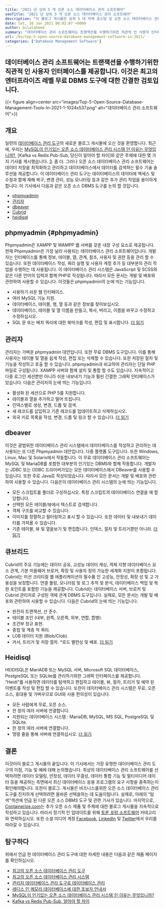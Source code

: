 ```yaml
---
title: "2021 년 상위 5 개 오픈 소스 데이터베이스 관리 소프트웨어" 
seoTitle: "2021 년 상위 5 개 오픈 소스 데이터베이스 관리 소프트웨어" 
description: "이 블로그 게시물은 상위 5 대 자체 호스팅 및 오픈 소스 데이터베이스 관리 소프트웨어에 관한 것입니다. 이들은 phpmyadmin, 관리자, dbeaver, cubrid 및 heidisql입니다." 
date: Sat, 16 Jan 2021 00:02:07 +0000
author: bilalahmed
summary: "데이터베이스 관리 소프트웨어는 트랜잭션을 수행하기위한 직관적 인 사용자 인터페이스를 제공합니다. 이것은 최고의 엔터프라이즈 레벨 무료 DBMS 도구에 대한 간결한 검토입니다." 
url: /ko/top-5-open-source-database-management-software-in-2021/
categories: ['Database Management Software']
---
```


## 데이터베이스 관리 소프트웨어는 트랜잭션을 수행하기위한 직관적 인 사용자 인터페이스를 제공합니다. 이것은 최고의 엔터프라이즈 레벨 무료 DBMS 도구에 대한 간결한 검토입니다.

{{< figure align=center src="images/Top-5-Open-Source-Database-Management-Tools-In-2021-1-1024x537.png" alt="데이터베이스 관리 소프트웨어">}}


## 개요
일련의 [데이터베이스 관리 도구][1]의 새로운 블로그 게시물에 오신 것을 환영합니다. 최근에, 우리는 [MySQL이 인기있는 오픈 소스 데이터베이스 관리 시스템 인 이유는 무엇입니까?][2], [Kafka vs Redis Pub-Sub, 당신이 알아야 할 차이]와 같은 주제에 대한 몇 가지 기사를 게시했습니다. [3]. 좀 더. 그러나 오픈 소스 데이터베이스 관리 소프트웨어는 데이터 저장을 최적화하고 관리하고 데이터베이스에서 데이터를 검색하는 필수 기술 솔루션을 제공합니다. 이 데이터베이스 관리 도구는 데이터베이스의 데이터에 액세스 및 수정과 함께 재해 복구, 변경 관리, 성능 모니터링 등과 같은 추가 관리 작업을 용이하게합니다.
이 기사에서 다음과 같은 오픈 소스 DBMS 도구를 논의 할 것입니다.
  * [phpmyadmin][4]
  * [관리자][5]
  * [dbeaver][6]
  * [Cubrid][7]
  * [heidisql][8]

## phpmyadmin   {#phpmyadmin}
Phpmyadmin은 XAMPP 및 WAMPP 웹 서버를 갖춘 내장 구성 요소로 제공됩니다. 현재 Phpmyadmin은 가장 널리 사용되는 데이터베이스 관리 소프트웨어입니다. 개발자는 인터페이스를 통해 정보, 테이블, 열, 관계, 참조, 사용자 및 권한 등을 관리 할 수 ​​있습니다. 또한 데이터베이스 작성, 쿼리 실행 및 사용자 계정 추가 등 대부분의 관리 작업을 수행하는 데 사용됩니다. 이 데이터베이스 관리 시스템은 JavaScript 및 SCSS와 같은 다른 언어의 입력과 함께 PHP로 작성됩니다. 따라서 모든 문서는 개발 및 배포와 관련하여 사용할 수 있습니다. 이것들은 phpmyadmin의 눈에 띄는 기능입니다.
  * 사용하기 쉬운 웹 인터페이스.
  * 여러 MySQL 기능 지원.
  * 데이터베이스, 테이블, 행, 열 등과 같은 정보를 찾아보십시오.
  * 데이터베이스, 테이블 및 열 이름을 만들고, 복사, 버리고, 이름을 바꾸고 수정하고 수정하십시오.
  * SQL 문 또는 배치 쿼리에 대한 북마크를 작성, 편집 및 표시합니다.
[더 읽기][9]

## 관리자
관리자는 가벼운 phpmyadmin 대안입니다. 또한 무료 DBMS 도구입니다. 이를 통해 사용자는 테이블 및 열을 쉽게 작성, 편집 또는 삭제할 수 있습니다. 또한 저장된 절차 및 기능을 작성하고 호출 할 수 있습니다. phpmyadmin과 비교하여 관리자는 단일 PHP 파일로 구성됩니다. XAMPP 서버와 함께 설치 및 통합 할 수도 있습니다. 지속적이고 다중 로그인 세션뿐만 아니라 쉬운 내보내기 기능과 훨씬 간결한 그래픽 인터페이스가 있습니다. 다음은 관리자의 눈에 띄는 기능입니다.
  * 활성화 된 세션으로 PHP 5를 지원합니다.
  * 테이블과 열을 추가하고 떨어 뜨립니다.
  * 인덱스별로 생성, 변경, 드롭 및 검색.
  * 새 레코드를 삽입하고 기존 레코드를 업데이트하고 삭제하십시오.
  * 외국 키로 목록을 작성, 변경, 드롭 및 링크 할 수 있습니다.
[더 읽기][10]

## dbeaver
이것은 광범위한 데이터베이스 관리 시스템에서 데이터베이스를 작성하고 관리하는 데 사용되는 또 다른 Phpmyadmin 대안입니다. 다중 플랫폼 도구입니다. 또한 Windows, Linux, Mac 및 Solaris에서 작동합니다. 이 무료 데이터베이스 관리 소프트웨어는 MySQL 및 MariaDB를 포함한 대부분의 인기있는 DBMS와 함께 작동합니다. 개발자는 JDBC 또는 ODBC 드라이버가있는 모든 데이터베이스에서 DBeaver를 사용할 수 있습니다. 또한 주로 Java로 작성되었습니다. 따라서 모든 문서는 개발 및 배포와 관련하여 사용할 수 있습니다. 다음은이 데이터베이스 관리 시스템의 눈에 띄는 기능입니다.
  * 모든 스크립트를 폴더로 구성하십시오. 특정 스크립트의 데이터베이스 연결을 재 할당합니다.
  * 선택한 모든 테이블/뷰에서 텍스트로 검색합니다.
  * 객체 구조를 비교할 수 있습니다.
  * 이미지를 정렬하고 필터링하고 표시 할 수 있습니다. 또한 데이터 및 내보내기 데이터를 가져올 수 있습니다.
  * 기존 테이블, 뷰 및 열을보기 및 편집합니다. 인덱스, 절차 및 트리거뿐만 아니라.
[더 읽기][11]

## 큐브리드
Cubrid의 주요 기능에는 데이터 공유, 고성능 데이터 캐싱, 객체 지향 데이터베이스 요소 관계, 기본 미들웨어 브로커, 확장 및 사용자 정의 가능한 세계화 지원이 포함됩니다. Cubrid는 미션 크리티컬 웹 애플리케이션의 필수품 인 고성능, 안정성, 확장 성 및 고 가용성을 보장합니다. 연결 풀링, 모니터링 및 로그 추적 및 분석, 데이터베이스 백업 및 복원 포인트를 포함한 기능을 제공합니다. Cubrid는 데이터베이스 서버, 브로커 및 Cubrid 관리자로 구성된 객체 관계 DBMS 도구입니다. 실제로, 모든 문서는 개발 및 배포와 관련하여 사용할 수 있습니다. 다음은 Cubrid의 눈에 띄는 기능입니다.
  * 완전히 트랜잭션, 산 준수.
  * 테이블 조인 (내부, 왼쪽, 오른쪽, 외부, 연합, 합병).
  * 조건부 정규 표현.
  * 중첩 및 계층 적 쿼리.
  * LOB 데이터 지원 (Blob/Clob).
  * 커서, 트리거 및 저장 절차.
  *로드 밸런싱 및 배포.
[더 읽기][12]

## Heidisql
HEIDISQL은 MariADB 또는 MySQL 서버, Microsoft SQL 데이터베이스, PostgreSQL 또는 SQLite를 관리하기위한 그래픽 인터페이스를 제공합니다. "Heidi"를 사용하면 데이터를 탐색하고 편집하고 테이블, 뷰, 절차, 트리거 및 예약 된 이벤트를 작성 및 편집 할 수 있습니다. 또한이 데이터베이스 관리 시스템은 무료, 오픈 소스, 휴대용 및 가벼우므로 GUI와 사용 편의성이 있습니다.
  * 모든 사람에게 무료, 오픈 소스.
  * 한 창의 여러 서버에 연결합니다.
  * 지원되는 데이터베이스 시스템 : MariaDB, MySQL, MS SQL, PostgreSQL 및 SQLite.
  * 한 창의 여러 서버에 연결합니다.
  * 명령 줄을 통해 서버에 연결하십시오.
[더 읽기][13]

## 결론
이것이이 블로그 게시물의 끝입니다. 이 기사에서는 가장 유명한 데이터베이스 관리 도구의 이점, 기능 및 예에 대해 논의했습니다. 최상의 데이터베이스 관리 소프트웨어를 선택하려면 데이터 모델링, 안정성, 데이터 무결성, 데이터 통합 ​​기능 및 멀티미디어 데이터 등을 제공하는 측면에서 최신 데이터베이스 응용 프로그램의 요구 사항을 충족하는지 확인해야합니다. 또한이 블로그. 게시물은 비즈니스를위한 오픈 소스 데이터베이스 관리 도구를 진지하게 선택하려면 올바른 선택을하는 데 도움이됩니다. 실제로, 아래의 "탐색"섹션에 언급 된 다른 오픈 소스 DBMS 도구 및 관련 기사가 있습니다.
마지막으로, [Containerize.com][14]는 추가 오픈 소스 제품 및 주제에 대한 블로그 게시물을 지속적으로 작성하고 있습니다. 따라서 정기적 인 업데이트를 위해 [토론 포럼 소프트웨어][15] 카테고리와 연락하십시오. 또한 소셜 미디어 계정 [Facebook][16], [LinkedIn][17] 및 [Twitter][18]에서 우리를 따라갈 수 있습니다.

## 탐구하다
위에서 언급 한 데이터베이스 관리 도구에 대한 자세한 내용은 다음과 같은 제품 페이지를 확인하십시오.
  * [최고의 오픈 소스 데이터베이스 관리 도구][1]
  * [최고의 오픈 소스 데이터베이스 관리 시스템][19]
  * [관리자 데이터베이스 관리 도구로 데이터베이스 관리][20]
  * [레디스 인 메모리 데이터베이스에 대한 초보자 안내서][21]
  * [MySQL이 인기있는 오픈 소스 데이터베이스 관리 시스템 인 이유는 무엇입니까?][2]
  * [Kafka vs Redis Pub-Sub, 알아야 할 차이][3]

  
[1]: https://products.containerize.com/database-management/
[2]: https://blog.containerize.com/2021/02/18/why-mysql-is-a-popular-open-source-database-management-system/
[3]: https://blog.containerize.com/database-management-software/kafka-vs-redis-pub-sub-differences-which-you-should-know/
[4]: #phpmyadmin
[5]: #adminer
[6]: #dbeaver
[7]: #cubrid
[8]: #heidisql
[9]: https://products.containerize.com/database-management/phpmyadmin
[10]: https://products.containerize.com/database-management/adminer
[11]: https://products.containerize.com/database-management/dbeaver
[12]: https://products.containerize.com/database-management/cubrid
[13]: https://products.containerize.com/database-management/heidisql
[14]: https://www.containerize.com/
[15]: https://products.containerize.com/discussion-forum/
[16]: https://web.facebook.com/containerize
[17]: https://www.linkedin.com/company/containerize/
[18]: https://twitter.com/containerize_co
[19]: https://products.containerize.com/database-management-system
[20]: https://blog.containerize.com/2021/03/05/manage-databases-with-adminer-database-management-tool/
[21]: https://blog.containerize.com/database-management-software/a-beginners-guide-to-redis-in-memory-database/
